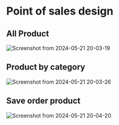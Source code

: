 # Point of sales design

## All Product
![Screenshot from 2024-05-21 20-03-19](https://github.com/bagaskaramadhan/kasir-app/assets/52947336/8f74dc9a-7855-4dde-b1d7-805ffecce53d)

## Product by category
![Screenshot from 2024-05-21 20-03-26](https://github.com/bagaskaramadhan/kasir-app/assets/52947336/87ebd2e1-f0f6-4f47-b3a4-af322467e78d)

## Save order product
![Screenshot from 2024-05-21 20-04-20](https://github.com/bagaskaramadhan/kasir-app/assets/52947336/f8ea9964-b03d-469d-ac10-094711a9ced7)
